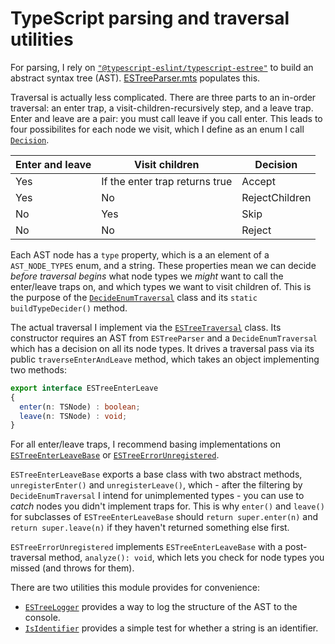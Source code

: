 # TypeScript parsing and traversal utilities

For parsing, I rely on [`"@typescript-eslint/typescript-estree"`](https://github.com/typescript-eslint/typescript-eslint/tree/main/packages/typescript-estree) to build an abstract syntax tree (AST).  [ESTreeParser.mts](source/ESTreeParser.mts) populates this.

Traversal is actually less complicated.  There are three parts to an in-order traversal: an enter trap, a visit-children-recursively step, and a leave trap.  Enter and leave are a pair:  you must call leave if you call enter.  This leads to four possibilites for each node we visit, which I define as an enum I call [`Decision`](source/DecideEnumTraversal.mts).

| Enter and leave | Visit children                 | Decision       |
|-----------------|--------------------------------|----------------|
| Yes             | If the enter trap returns true | Accept         |
| Yes             | No                             | RejectChildren |
| No              | Yes                            | Skip           |
| No              | No                             | Reject         |

Each AST node has a `type` property, which is a an element of a `AST_NODE_TYPES` enum, and a string.  These properties mean we can decide _before traversal begins_ what node types we _might_ want to call the enter/leave traps on, and which types we want to visit children of.  This is the purpose of the [`DecideEnumTraversal`](source/DecideEnumTraversal.mts) class and its `static buildTypeDecider()` method.

The actual traversal I implement via the [`ESTreeTraversal`](source/ESTreeTraversal.mts) class.  Its constructor requires an AST from `ESTreeParser` and a `DecideEnumTraversal` which has a decision on all its node types.  It drives a traversal pass via its public `traverseEnterAndLeave` method, which takes an object implementing two methods:

```typescript
export interface ESTreeEnterLeave
{
  enter(n: TSNode) : boolean;
  leave(n: TSNode) : void;
}
```

For all enter/leave traps, I recommend basing implementations on [`ESTreeEnterLeaveBase`](source/ESTreeEnterLeaveBase.mts) or [`ESTreeErrorUnregistered`](source/ESTreeErrorUnregistered.mts).  

`ESTreeEnterLeaveBase` exports a base class with two abstract methods, `unregisterEnter()` and `unregisterLeave()`, which - after the filtering by `DecideEnumTraversal` I intend for unimplemented types - you can use to _catch_ nodes you didn't implement traps for.  This is why `enter()` and `leave()` for subclasses of `ESTreeEnterLeaveBase` should `return super.enter(n)` and `return super.leave(n)` if they haven't returned something else first.

`ESTreeErrorUnregistered` implements `ESTreeEnterLeaveBase` with a post-traversal method, `analyze(): void`, which lets you check for node types you missed (and throws for them).

There are two utilities this module provides for convenience:

- [`ESTreeLogger`](source/ESTreeLogger.mts) provides a way to log the structure of the AST to the console.
- [`IsIdentifier`](source/IsIdentifier.mts) provides a simple test for whether a string is an identifier.
